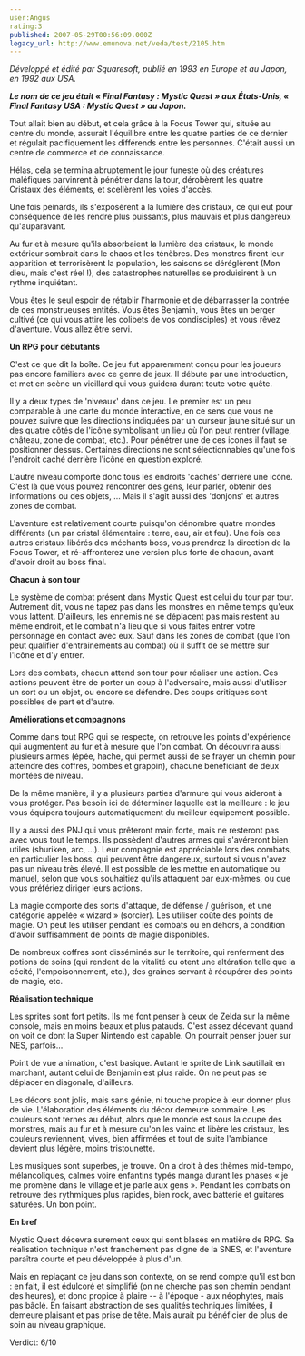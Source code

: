 ```yaml
---
user:Angus
rating:3
published: 2007-05-29T00:56:09.000Z
legacy_url: http://www.emunova.net/veda/test/2105.htm
---
```

_Développé et édité par Squaresoft, publié en 1993 en Europe et au Japon, en 1992 aux USA._  

  

_**Le nom de ce jeu était « Final Fantasy : Mystic Quest » aux États-Unis, « Final Fantasy USA : Mystic Quest » au Japon.**_  

  

  

Tout allait bien au début, et cela grâce à la Focus Tower qui, située au centre du monde, assurait l'équilibre entre les quatre parties de ce dernier et régulait pacifiquement les différends entre les personnes. C'était aussi un centre de commerce et de connaissance.  

  

Hélas, cela se termina abruptement le jour funeste où des créatures maléfiques parvinrent à pénétrer dans la tour, dérobèrent les quatre Cristaux des éléments, et scellèrent les voies d'accès.  

Une fois peinards, ils s'exposèrent à la lumière des cristaux, ce qui eut pour conséquence de les rendre plus puissants, plus mauvais et plus dangereux qu'auparavant.  

  

Au fur et à mesure qu'ils absorbaient la lumière des cristaux, le monde extérieur sombrait dans le chaos et les ténèbres. Des monstres firent leur apparition et terrorisèrent la population, les saisons se déréglèrent (Mon dieu, mais c'est réel !), des catastrophes naturelles se produisirent à un rythme inquiétant.  

  

Vous êtes le seul espoir de rétablir l'harmonie et de débarrasser la contrée de ces monstrueuses entités. Vous êtes Benjamin, vous êtes un berger cultivé (ce qui vous attire les colibets de vos condisciples) et vous rêvez d'aventure. Vous allez être servi.  

  

**Un RPG pour débutants**  

  

C'est ce que dit la boîte. Ce jeu fut apparemment conçu pour les joueurs pas encore familiers avec ce genre de jeux. Il débute par une introduction, et met en scène un vieillard qui vous guidera durant toute votre quête.  

  

Il y a deux types de 'niveaux' dans ce jeu. Le premier est un peu comparable à une carte du monde interactive, en ce sens que vous ne pouvez suivre que les directions indiquées par un curseur jaune situé sur un des quatre côtés de l'icône symbolisant un lieu où l'on peut rentrer (village, château, zone de combat, etc.). Pour pénétrer une de ces icones il faut se positionner dessus. Certaines directions ne sont sélectionnables qu'une fois l'endroit caché derrière l'icône en question exploré.  

  

L'autre niveau comporte donc tous les endroits 'cachés' derrière une icône. C'est là que vous pouvez rencontrer des gens, leur parler, obtenir des informations ou des objets, ... Mais il s'agit aussi des 'donjons' et autres zones de combat.  

  

L'aventure est relativement courte puisqu'on dénombre quatre mondes différents (un par cristal élémentaire : terre, eau, air et feu). Une fois ces autres cristaux libérés des méchants boss, vous prendrez la direction de la Focus Tower, et ré-affronterez une version plus forte de chacun, avant d'avoir droit au boss final.  

  

**Chacun à son tour**  

  

Le système de combat présent dans Mystic Quest est celui du tour par tour. Autrement dit, vous ne tapez pas dans les monstres en même temps qu'eux vous lattent. D'ailleurs, les ennemis ne se déplacent pas mais restent au même endroit, et le combat n'a lieu que si vous faites entrer votre personnage en contact avec eux. Sauf dans les zones de combat (que l'on peut qualifier d'entrainements au combat) où il suffit de se mettre sur l'icône et d'y entrer.  

  

Lors des combats, chacun attend son tour pour réaliser une action. Ces actions peuvent être de porter un coup à l'adversaire, mais aussi d'utiliser un sort ou un objet, ou encore se défendre. Des coups critiques sont possibles de part et d'autre.  

  

**Améliorations et compagnons**  

  

Comme dans tout RPG qui se respecte, on retrouve les points d'expérience qui augmentent au fur et à mesure que l'on combat. On découvrira aussi plusieurs armes (épée, hache, qui permet aussi de se frayer un chemin pour atteindre des coffres, bombes et grappin), chacune bénéficiant de deux montées de niveau.  

  

De la même manière, il y a plusieurs parties d'armure qui vous aideront à vous protéger. Pas besoin ici de déterminer laquelle est la meilleure : le jeu vous équipera toujours automatiquement du meilleur équipement possible.  

  

Il y a aussi des PNJ qui vous prêteront main forte, mais ne resteront pas avec vous tout le temps. Ils possèdent d'autres armes qui s'avéreront bien utiles (shuriken, arc, ...). Leur compagnie est appréciable lors des combats, en particulier les boss, qui peuvent être dangereux, surtout si vous n'avez pas un niveau très élevé. Il est possible de les mettre en automatique ou manuel, selon que vous souhaitiez qu'ils attaquent par eux-mêmes, ou que vous préfériez diriger leurs actions.  

  

La magie comporte des sorts d'attaque, de défense / guérison, et une catégorie appelée « wizard » (sorcier). Les utiliser coûte des points de magie. On peut les utiliser pendant les combats ou en dehors, à condition d'avoir suffisamment de points de magie disponibles.  

  

De nombreux coffres sont disséminés sur le territoire, qui renferment des potions de soins (qui rendent de la vitalité ou otent une altération telle que la cécité, l'empoisonnement, etc.), des graines servant à récupérer des points de magie, etc.  

  

**Réalisation technique**  

  

Les sprites sont fort petits. Ils me font penser à ceux de Zelda sur la même console, mais en moins beaux et plus patauds. C'est assez décevant quand on voit ce dont la Super Nintendo est capable. On pourrait penser jouer sur NES, parfois...  

Point de vue animation, c'est basique. Autant le sprite de Link sautillait en marchant, autant celui de Benjamin est plus raide. On ne peut pas se déplacer en diagonale, d'ailleurs.  

  

Les décors sont jolis, mais sans génie, ni touche propice à leur donner plus de vie. L'élaboration des éléments du décor demeure sommaire. Les couleurs sont ternes au début, alors que le monde est sous la coupe des monstres, mais au fur et à mesure qu'on les vainc et libère les cristaux, les couleurs reviennent, vives, bien affirmées et tout de suite l'ambiance devient plus légère, moins tristounette.  

  

Les musiques sont superbes, je trouve. On a droit à des thèmes mid-tempo, mélancoliques, calmes voire enfantins typés manga durant les phases « je me promène dans le village et je parle aux gens ». Pendant les combats on retrouve des rythmiques plus rapides, bien rock, avec batterie et guitares saturées. Un bon point.  

  

**En bref**  

  

Mystic Quest décevra surement ceux qui sont blasés en matière de RPG. Sa réalisation technique n'est franchement pas digne de la SNES, et l'aventure paraîtra courte et peu développée à plus d'un.  

Mais en replaçant ce jeu dans son contexte, on se rend compte qu'il est bon : en fait, il est édulcoré et simplifié (on ne cherche pas son chemin pendant des heures), et donc propice à plaire -- à l'époque - aux néophytes, mais pas bâclé. En faisant abstraction de ses qualités techniques limitées, il demeure plaisant et pas prise de tête. Mais aurait pu bénéficier de plus de soin au niveau graphique.  

  

Verdict: 6/10